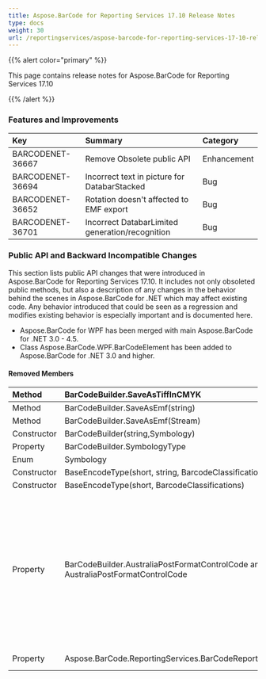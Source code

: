 ```yaml
---
title: Aspose.BarCode for Reporting Services 17.10 Release Notes
type: docs
weight: 30
url: /reportingservices/aspose-barcode-for-reporting-services-17-10-release-notes/
---
```


{{% alert color="primary" %}} 

This page contains release notes for Aspose.BarCode for Reporting Services 17.10

{{% /alert %}} 
### **Features and Improvements**

|**Key**|**Summary**|**Category**|
| :- | :- | :- |
|BARCODENET-36667|Remove Obsolete public API|Enhancement|
|BARCODENET-36694|Incorrect text in picture for DatabarStacked|Bug|
|BARCODENET-36652|Rotation doesn't affected to EMF export|Bug|
|BARCODENET-36701|Incorrect DatabarLimited generation/recognition|Bug|
### **Public API and Backward Incompatible Changes**
This section lists public API changes that were introduced in Aspose.BarCode for Reporting Services 17.10. It includes not only obsoleted public methods, but also a description of any changes in the behavior behind the scenes in Aspose.BarCode for .NET which may affect existing code. Any behavior introduced that could be seen as a regression and modifies existing behavior is especially important and is documented here.

- Aspose.BarCode for WPF has been merged with main Aspose.BarCode for .NET 3.0 - 4.5.
- Class Aspose.BarCode.WPF.BarCodeElement has been added to Aspose.BarCode for .NET 3.0 and higher.
#### **Removed Members**

|Method|BarCodeBuilder.SaveAsTiffInCMYK|Please use BarCodeBuilder.Save(string, BarCodeImageFormat.TiffInCmyk)|
| :- | :- | :- |
|Method|BarCodeBuilder.SaveAsEmf(string)|Please use BarCodeBuilder.Save(string, BarCodeImageFormat.Emf)|
|Method|BarCodeBuilder.SaveAsEmf(Stream)|Please use BarCodeBuilder.Save(Stream, BarCodeImageFormat.Emf)|
|Constructor|BarCodeBuilder(string,Symbology)|Please use BarCodeBuilder(string codeText, BaseEncodeType type)|
|Property|BarCodeBuilder.SymbologyType|Please use BarCodeBuilder.EncodeType|
|Enum|Symbology|Please use class EncodeTypes|
|Constructor|BaseEncodeType(short, string, BarcodeClassifications)|Please use predefined supported encode types from class EncodeType|
|Constructor|BaseEncodeType(short, BarcodeClassifications)|Please use predefined supported encode types from class EncodeType|
|Property|BarCodeBuilder.AustraliaPostFormatControlCode and enum AustraliaPostFormatControlCode|<p>Please include format control code into the BarCodeBuilder.CodeText (e.g. builder.CodeText = \"1112345678\") <br>Following format codes are available in AustraliaPostFormat:</p><p>- Standard Customer BarCode - "0101"</p><p>- Reply Paid BarCode - "1112"</p><p>- Customer BarCode 2 - "1230"</p><p>- Customer BarCode 3 - "2002"</p><p>- Routing BarCode - "2221"</p><p>- Redirection - "3002"</p>|
|Property|Aspose.BarCode.ReportingServices.BarCodeReportItemDesigner.Symbology|Please use Aspose.BarCode.ReportingServices.BarCodeReportItemDesigner.EncodeType|

